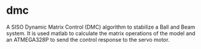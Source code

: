 # dmc
A SISO Dynamic Matrix Control (DMC) algorithm to stabilize a Ball and Beam system. It is used matlab to calculate the matrix operations of the model and an ATMEGA328P to send the control response to the servo motor.
